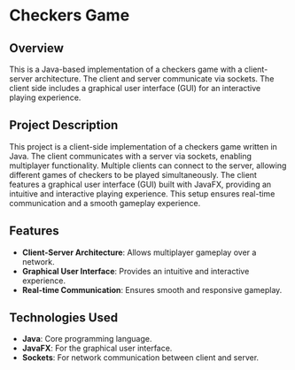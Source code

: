 # Checkers Game

## Overview

This is a Java-based implementation of a checkers game with a client-server architecture. The client and server communicate via sockets. The client side includes a graphical user interface (GUI) for an interactive playing experience.

## Project Description

This project is a client-side implementation of a checkers game written in Java. The client communicates with a server via sockets, enabling multiplayer functionality. Multiple clients can connect to the server, allowing different games of checkers to be played simultaneously. The client features a graphical user interface (GUI) built with JavaFX, providing an intuitive and interactive playing experience. This setup ensures real-time communication and a smooth gameplay experience.

## Features

- **Client-Server Architecture**: Allows multiplayer gameplay over a network.
- **Graphical User Interface**: Provides an intuitive and interactive experience.
- **Real-time Communication**: Ensures smooth and responsive gameplay.

## Technologies Used

- **Java**: Core programming language.
- **JavaFX**: For the graphical user interface.
- **Sockets**: For network communication between client and server.

